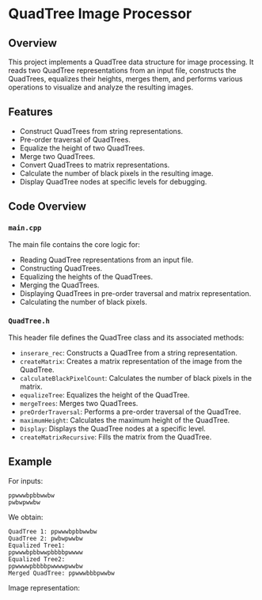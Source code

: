 # QuadTree Image Processor

## Overview
This project implements a QuadTree data structure for image processing. It reads two QuadTree representations from an input file, constructs the QuadTrees, equalizes their heights, merges them, and performs various operations to visualize and analyze the resulting images.

## Features
- Construct QuadTrees from string representations.
- Pre-order traversal of QuadTrees.
- Equalize the height of two QuadTrees.
- Merge two QuadTrees.
- Convert QuadTrees to matrix representations.
- Calculate the number of black pixels in the resulting image.
- Display QuadTree nodes at specific levels for debugging.

## Code Overview
### `main.cpp`
The main file contains the core logic for:

- Reading QuadTree representations from an input file.
- Constructing QuadTrees.
- Equalizing the heights of the QuadTrees.
- Merging the QuadTrees.
- Displaying QuadTrees in pre-order traversal and matrix representation.
- Calculating the number of black pixels.

### `QuadTree.h`
This header file defines the QuadTree class and its associated methods:

- `inserare_rec`: Constructs a QuadTree from a string representation.
- `createMatrix`: Creates a matrix representation of the image from the QuadTree.
- `calculateBlackPixelCount`: Calculates the number of black pixels in the matrix.
- `equalizeTree`: Equalizes the height of the QuadTree.
- `mergeTrees`: Merges two QuadTrees.
- `preOrderTraversal`: Performs a pre-order traversal of the QuadTree.
- `maximumHeight`: Calculates the maximum height of the QuadTree.
- `Display`: Displays the QuadTree nodes at a specific level.
- `createMatrixRecursive`: Fills the matrix from the QuadTree.

## Example
For inputs:
```
ppwwwbpbbwwbw
pwbwpwwbw
```

We obtain: 
```
QuadTree 1: ppwwwbpbbwwbw
QuadTree 2: pwbwpwwbw
Equalized Tree1:
ppwwwbpbbwwpbbbbpwwww
Equalized Tree2:
ppwwwwpbbbbpwwwwpwwbw
Merged QuadTree: ppwwwbbbpwwbw
```

Image representation:
